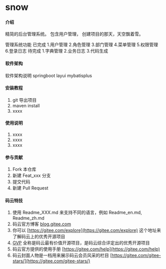 # snow

#### 介绍
精简的后台管理系统。
包含用户管理，
创建项目的那天，天空飘着雪。

管理系统功能
已完成
1.用户管理 2.角色管理 3.部门管理 4.菜单管理 5.权限管理 6.登录日志 
待完成
1.字典管理 2.业务日志 3.代码生成
#### 软件架构
软件架构说明
springboot
layui
mybatisplus

#### 安装教程

1. git 导出项目
2. maven install
3. xxxx

#### 使用说明

1. xxxx
2. xxxx
3. xxxx

#### 参与贡献

1. Fork 本仓库
2. 新建 Feat_xxx 分支
3. 提交代码
4. 新建 Pull Request


#### 码云特技

1. 使用 Readme\_XXX.md 来支持不同的语言，例如 Readme\_en.md, Readme\_zh.md
2. 码云官方博客 [blog.gitee.com](https://blog.gitee.com)
3. 你可以 [https://gitee.com/explore](https://gitee.com/explore) 这个地址来了解码云上的优秀开源项目
4. [GVP](https://gitee.com/gvp) 全称是码云最有价值开源项目，是码云综合评定出的优秀开源项目
5. 码云官方提供的使用手册 [https://gitee.com/help](https://gitee.com/help)
6. 码云封面人物是一档用来展示码云会员风采的栏目 [https://gitee.com/gitee-stars/](https://gitee.com/gitee-stars/)